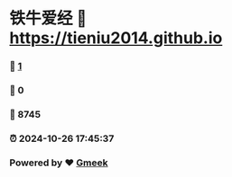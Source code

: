 # 铁牛爱经 :link: https://tieniu2014.github.io 
### :page_facing_up: [1](https://tieniu2014.github.io/tag.html) 
### :speech_balloon: 0 
### :hibiscus: 8745 
### :alarm_clock: 2024-10-26 17:45:37 
### Powered by :heart: [Gmeek](https://github.com/Meekdai/Gmeek)
